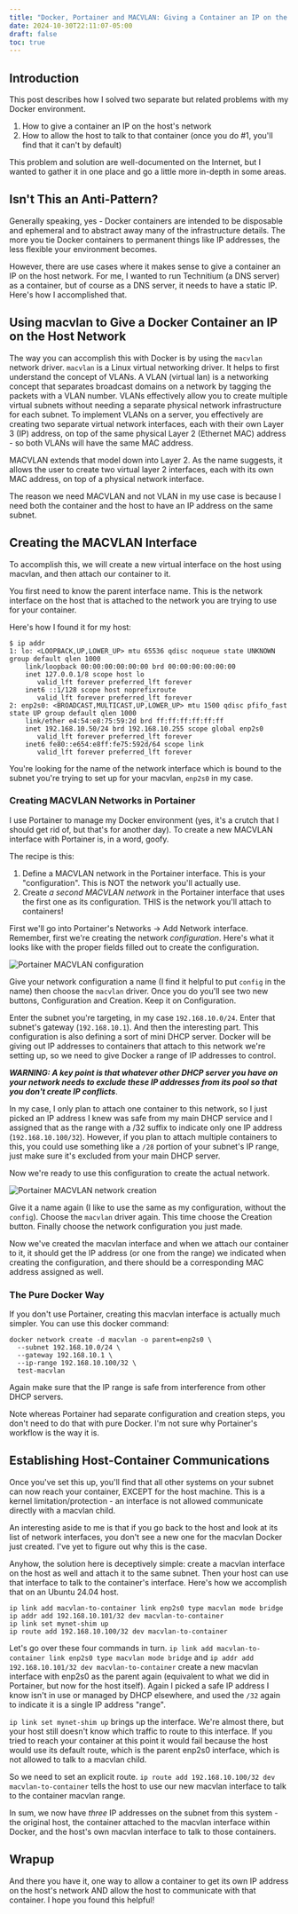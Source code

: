 ```yaml
---
title: "Docker, Portainer and MACVLAN: Giving a Container an IP on the Host Network and Communicating with the Host"
date: 2024-10-30T22:11:07-05:00
draft: false
toc: true
---
```


## Introduction

This post describes how I solved two separate but related problems with my Docker environment.

1. How to give a container an IP on the host's network
2. How to allow the host to talk to that container (once you do #1, you'll find that it can't by default)

This problem and solution are well-documented on the Internet, but I wanted to gather it in one place and go a little more in-depth in some areas.

## Isn't This an Anti-Pattern?

Generally speaking, yes - Docker containers are intended to be disposable and ephemeral and to abstract away many of the infrastructure details. The more you tie Docker containers to permanent things like IP addresses, the less flexible your environment becomes.

However, there are use cases where it makes sense to give a container an IP on the host network. For me, I wanted to run Technitium (a DNS server) as a container, but of course as a DNS server, it needs to have a static IP. Here's how I accomplished that.

## Using macvlan to Give a Docker Container an IP on the Host Network

The way you can accomplish this with Docker is by using the `macvlan` network driver. `macvlan` is a Linux virtual networking driver. It helps to first understand the concept of VLANs. A VLAN (virtual lan) is a networking concept that separates broadcast domains on a network by tagging the packets with a VLAN number. VLANs effectively allow you to create multiple virtual subnets without needing a separate physical network infrastructure for each subnet. To implement VLANs on a server, you effectively are creating two separate virtual network interfaces, each with their own Layer 3 (IP) address, on top of the same physical Layer 2 (Ethernet MAC) address - so both VLANs will have the same MAC address.

MACVLAN extends that model down into Layer 2. As the name suggests, it allows the user to create two virtual layer 2 interfaces, each with its own MAC address, on top of a physical network interface.

The reason we need MACVLAN and not VLAN in my use case is because I need both the container and the host to have an IP address on the same subnet.

## Creating the MACVLAN Interface

To accomplish this, we will create a new virtual interface on the host using macvlan, and then attach our container to it.

You first need to know the parent interface name. This is the network interface on the host that is attached to the network you are trying to use for your container.

Here's how I found it for my host:

```
$ ip addr
1: lo: <LOOPBACK,UP,LOWER_UP> mtu 65536 qdisc noqueue state UNKNOWN group default qlen 1000
    link/loopback 00:00:00:00:00:00 brd 00:00:00:00:00:00
    inet 127.0.0.1/8 scope host lo
       valid_lft forever preferred_lft forever
    inet6 ::1/128 scope host noprefixroute
       valid_lft forever preferred_lft forever
2: enp2s0: <BROADCAST,MULTICAST,UP,LOWER_UP> mtu 1500 qdisc pfifo_fast state UP group default qlen 1000
    link/ether e4:54:e8:75:59:2d brd ff:ff:ff:ff:ff:ff
    inet 192.168.10.50/24 brd 192.168.10.255 scope global enp2s0
       valid_lft forever preferred_lft forever
    inet6 fe80::e654:e8ff:fe75:592d/64 scope link
       valid_lft forever preferred_lft forever
```

You're looking for the name of the network interface which is bound to the subnet you're trying to set up for your macvlan, `enp2s0` in my case.

### Creating MACVLAN Networks in Portainer

I use Portainer to manage my Docker environment (yes, it's a crutch that I should get rid of, but that's for another day). To create a new MACVLAN interface with Portainer is, in a word, goofy.

The recipe is this:
1. Define a MACVLAN network in the Portainer interface. This is your "configuration". This is NOT the network you'll actually use.
2. Create _a second MACVLAN network_ in the Portainer interface that uses the first one as its configuration. THIS is the network you'll attach to containers!

First we'll go into Portainer's Networks -> Add Network interface. Remember, first we're creating the network _configuration_. Here's what it looks like with the proper fields filled out to create the configuration.

![Portainer MACVLAN configuration](config.png)

Give your network configuration a name (I find it helpful to put `config` in the name) then choose the `macvlan` driver. Once you do you'll see two new buttons, Configuration and Creation. Keep it on Configuration.

Enter the subnet you're targeting, in my case `192.168.10.0/24`. Enter that subnet's gateway (`192.168.10.1`). And then the interesting part. This configuration is also defining a sort of mini DHCP server. Docker will be giving out IP addresses to containers that attach to this network we're setting up, so we need to give Docker a range of IP addresses to control. 

**_WARNING: A key point is that whatever other DHCP server you have on your network needs to exclude these IP addresses from its pool so that you don't create IP conflicts_**.

In my case, I only plan to attach one container to this network, so I just picked an IP address I knew was safe from my main DHCP service and I assigned that as the range with a /32 suffix to indicate only one IP address (`192.168.10.100/32`). However, if you plan to attach multiple containers to this, you could use something like a `/28` portion of your subnet's IP range, just make sure it's excluded from your main DHCP server.

Now we're ready to use this configuration to create the actual network.

![Portainer MACVLAN network creation](network.png)

Give it a name again (I like to use the same as my configuration, without the `config`). Choose the `macvlan` driver again. This time choose the Creation button. Finally choose the network configuration you just made.

Now we've created the macvlan interface and when we attach our container to it, it should get the IP address (or one from the range) we indicated when creating the configuration, and there should be a corresponding MAC address assigned as well.

### The Pure Docker Way

If you don't use Portainer, creating this macvlan interface is actually much simpler. You can use this docker command: 

```
docker network create -d macvlan -o parent=enp2s0 \
  --subnet 192.168.10.0/24 \
  --gateway 192.168.10.1 \
  --ip-range 192.168.10.100/32 \
  test-macvlan
```

Again make sure that the IP range is safe from interference from other DHCP servers.

Note whereas Portainer had separate configuration and creation steps, you don't need to do that with pure Docker. I'm not sure why Portainer's workflow is the way it is.

## Establishing Host-Container Communications

Once you've set this up, you'll find that all other systems on your subnet can now reach your container, EXCEPT for the host machine. This is a kernel limitation/protection - an interface is not allowed communicate directly with a macvlan child.

An interesting aside to me is that if you go back to the host and look at its list of network interfaces, you don't see a new one for the macvlan Docker just created. I've yet to figure out why this is the case.

Anyhow, the solution here is deceptively simple: create a macvlan interface on the host as well and attach it to the same subnet. Then your host can use that interface to talk to the container's interface.  Here's how we accomplish that on an Ubuntu 24.04 host.

```
ip link add macvlan-to-container link enp2s0 type macvlan mode bridge
ip addr add 192.168.10.101/32 dev macvlan-to-container
ip link set mynet-shim up
ip route add 192.168.10.100/32 dev macvlan-to-container
```

Let's go over these four commands in turn. `ip link add macvlan-to-container link enp2s0 type macvlan mode bridge` and `ip addr add 192.168.10.101/32 dev macvlan-to-container` create a new macvlan interface with enp2s0 as the parent again (equivalent to what we did in Portainer, but now for the host itself). Again I picked a safe IP address I know isn't in use or managed by DHCP elsewhere, and used the `/32` again to indicate it is a single IP address "range". 

`ip link set mynet-shim up` brings up the interface. We're almost there, but your host still doesn't know which traffic to route to this interface. If you tried to reach your container at this point it would fail because the host would use its default route, which is the parent enp2s0 interface, which is not allowed to talk to a macvlan child.

So we need to set an explicit route. `ip route add 192.168.10.100/32 dev macvlan-to-container` tells the host to use our new macvlan interface to talk to the container macvlan range.

In sum, we now have _three_ IP addresses on the subnet from this system - the original host, the container attached to the macvlan interface within Docker, and the host's own macvlan interface to talk to those containers.

## Wrapup

And there you have it, one way to allow a container to get its own IP address on the host's network AND allow the host to communicate with that container. I hope you found this helpful!










